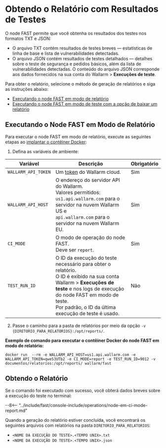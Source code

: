 [anchor-report-mode]:              #executando-o-node-fast-em-modo-de-relatorio

[doc-ci-mode-testing-report]:      ../poc/ci-mode-testing.md#obtendo-o-relatorio-sobre-o-teste
[doc-ci-mode-testing]:             ../poc/ci-mode-testing.md
[doc-get-token]:                   create-node.md
[deploy-docker-with-fast-node]:    ../qsg/deployment.md#4-implante-o-container-docker-do-node-fast

# Obtendo o Relatório com Resultados de Testes

O node FAST permite que você obtenha os resultados dos testes nos formatos TXT e JSON:

* O arquivo TXT contém resultados de testes breves — estatísticas de linha de base e lista de vulnerabilidades detectadas.
* O arquivo JSON contém resultados de testes detalhados — detalhes sobre o teste de segurança e pedidos básicos, além da lista de vulnerabilidades detectadas. O conteúdo do arquivo JSON corresponde aos dados fornecidos na sua conta do Wallarm > **Execuções de teste**.

Para obter o relatório, selecione o método de geração de relatórios e siga as instruções abaixo:

* [Executando o node FAST em modo de relatório][anchor-report-mode]
* [Executando o node FAST em modo de teste com a opção de baixar um relatório][doc-ci-mode-testing-report]

## Executando o Node FAST em Modo de Relatório

Para executar o node FAST em modo de relatório, execute as seguintes etapas ao [implantar o contêiner Docker][deploy-docker-with-fast-node]:

<ol start="1"><li>Defina as variáveis de ambiente:</li></ol>

| Variável             	| Descrição 	| Obrigatório 	|
|--------------------	| --------	| -----------	|
| `WALLARM_API_TOKEN`  	| Um [token][doc-get-token] do Wallarm cloud. | Sim |
| `WALLARM_API_HOST`   	| O endereço do servidor API do Wallarm.<br>Valores permitidos:<br>`us1.api.wallarm.com` para o servidor na nuvem Wallarm US e<br>`api.wallarm.com` para o servidor na nuvem Wallarm EU. | Sim |
| `CI_MODE`            	| O modo de operação do node FAST.<br>Deve ser `report`. | Sim |
| `TEST_RUN_ID`      	| O ID da execução do teste necessário para obter o relatório.<br>O ID é exibido na sua conta Wallarm > **Execuções de teste** e nos logs de execução do node FAST em modo de teste.<br>Por padrão, o ID da última execução de teste é usado. | Não |

<ol start="2"><li>Passe o caminho para a pasta de relatórios por meio da opção <code>-v {DIRETORIO_PARA_RELATORIOS}:/opt/reports/</code>.</li></ol>

**Exemplo de comando para executar o contêiner Docker do node FAST em modo de relatório:**

```
docker run  --rm -e WALLARM_API_HOST=us1.api.wallarm.com -e WALLARM_API_TOKEN=qwe53UTb2 -e CI_MODE=report -e TEST_RUN_ID=9012 -v documentos/relatorios:/opt/reports/ wallarm/fast
```

## Obtendo o Relatório

Se o comando foi executado com sucesso, você obterá dados breves sobre a execução do teste no terminal:

--8<-- "../include/fast/console-include/operations/node-em-ci-mode-report.md"

Quando a geração do relatório estiver concluída, você encontrará os seguintes arquivos com relatórios na pasta `DIRETORIO_PARA_RELATORIOS`:

* `<NOME DA EXECUÇÃO DO TESTE>.<TEMPO UNIX>.txt`
* `<NOME DA EXECUÇÃO DO TESTE>.<TEMPO UNIX>.json`